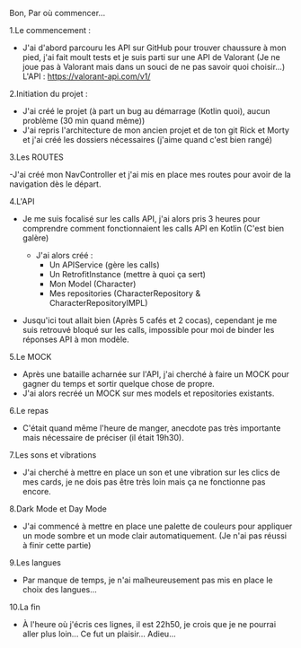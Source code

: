 Bon,
Par où commencer...

1.Le commencement :

  - J'ai d'abord parcouru les API sur GitHub pour trouver chaussure à mon pied, j'ai fait moult tests et je suis parti sur une API de Valorant
    (Je ne joue pas à Valorant mais dans un souci de ne pas savoir quoi choisir...)
       L'API : https://valorant-api.com/v1/

2.Initiation du projet :

  - J'ai créé le projet (à part un bug au démarrage (Kotlin quoi), aucun problème (30 min quand même))
  - J'ai repris l'architecture de mon ancien projet et de ton git Rick et Morty et j'ai créé les dossiers nécessaires (j'aime quand c'est bien rangé)

3.Les ROUTES

  -J'ai créé mon NavController et j'ai mis en place mes routes pour avoir de la navigation dès le départ.

4.L'API

  - Je me suis focalisé sur les calls API, j'ai alors pris 3 heures pour comprendre comment fonctionnaient les calls API en Kotlin (C'est bien galère)

    - J'ai alors créé :
      - Un APIService (gère les calls)
      - Un RetrofitInstance (mettre à quoi ça sert)
      - Mon Model (Character)
      - Mes repositories (CharacterRepository & CharacterRepositoryIMPL)

  - Jusqu'ici tout allait bien (Après 5 cafés et 2 cocas), cependant je me suis retrouvé bloqué sur les calls,
    impossible pour moi de binder les réponses API à mon modèle.

5.Le MOCK

  - Après une bataille acharnée sur l'API, j'ai cherché à faire un MOCK pour gagner du temps et sortir quelque chose de propre.
  - J'ai alors recréé un MOCK sur mes models et repositories existants.

6.Le repas

  - C'était quand même l'heure de manger, anecdote pas très importante mais nécessaire de préciser (il était 19h30).

7.Les sons et vibrations

  - J'ai cherché à mettre en place un son et une vibration sur les clics de mes cards, je ne dois pas être très loin mais ça ne fonctionne pas encore.

8.Dark Mode et Day Mode

  - J'ai commencé à mettre en place une palette de couleurs pour appliquer un mode sombre et un mode clair automatiquement. 
    (Je n'ai pas réussi à finir cette partie)

9.Les langues

  - Par manque de temps, je n'ai malheureusement pas mis en place le choix des langues...

10.La fin

  - À l'heure où j'écris ces lignes, il est 22h50, je crois que je ne pourrai aller plus loin... Ce fut un plaisir... Adieu...
